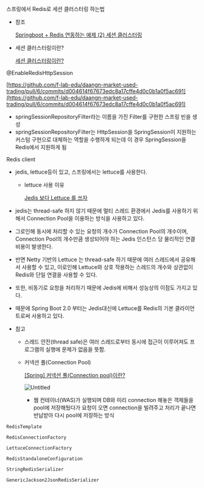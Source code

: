 스프링에서 Redis로 세션 클러스터링 하는법

- 참조
    
    [Springboot + Redis 연동하는 예제 (2) 세션 클러스터링](https://oingdaddy.tistory.com/311)
    
- 세션 클러스터링이란?
    
    [세션 클러스터링이란?](https://kku-jun.tistory.com/44)
    

@EnableRedisHttpSession

[https://github.com/f-lab-edu/daangn-market-used-trading/pull/6/commits/d004614f67673edc8a17cffe4d0c0b1a0f5ac691](https://github.com/f-lab-edu/daangn-market-used-trading/pull/6/commits/d004614f67673edc8a17cffe4d0c0b1a0f5ac691)

- springSessionRepositoryFilter라는 이름을 가진 Filter를 구현한 스프링 빈을 생성
- springSessionRepositoryFilter는 HttpSession을 SpringSession이 지원하는 커스텀 구현으로 대체하는 역할을 수행하게 되는데 이 경우 SpringSession을 Redis에서 지원하게 됨

Redis client

- jedis, lettuce등이 있고, 스프링에서는 lettuce를 사용한다.
    - lettuce 사용 이유
        
        [Jedis 보다 Lettuce 를 쓰자](https://jojoldu.tistory.com/418)
        
- jedis는 thread-safe 하지 않기 때문에 멀티 스레드 환경에서 Jedis를 사용하기 위해서 Connection Pool을 이용하는 방식을 사용하고 있다.
- 그로인해 동시에 처리할 수 있는 요청의 개수가 Connection Pool의 개수이며, Connection Pool의 개수만큼 생성되어야 하는 Jedis 인스턴스 당 물리적인 연결 비용이 발생한다.
- 반면 Netty 기반의 Lettuce 는 thread-safe 하기 때문에 여러 스레드에서 공유해서 사용할 수 있고, 이로인해 Lettuce와 상호 작용하는 스레드의 개수와 상관없이 Redis와 단일 연결을 사용할 수 있다.
- 또한, 비동기로 요청을 처리하기 때문에 Jedis에 비해서 성능상의 이점도 가지고 있다.
- 때문에 Spring Boot 2.0 부터는 Jedis대신에 Lettuce를 Redis의 기본 클라이언트로써 사용하고 있다.
- 참고
    - 스레드 안전(thread safe)은 여러 스레드로부터 동시에 접근이 이루어져도 프로그램의 실행에 문제가 없음을 뜻함.
    - 커넥션 풀(Connection Pool)
        
        [[Spring] 커넥션 풀(Connection pool)이란?](https://linked2ev.github.io/spring/2019/08/14/Spring-3-%EC%BB%A4%EB%84%A5%EC%85%98-%ED%92%80%EC%9D%B4%EB%9E%80/)
        
        ![Untitled](https://s3-us-west-2.amazonaws.com/secure.notion-static.com/fb4fc79e-40a4-4765-95f0-f3bd09cabc74/Untitled.png)
        
        - 웹 컨테이너(WAS)가 실행되며 DB와 미리 connection 해놓은 객체들을 pool에 저장해뒀다가 요청이 오면 connection을 빌려주고 처리가 끝나면 반납받아 다시 pool에 저장하는 방식

`RedisTemplate`

`RedisConnectionFactory`

`LettuceConnectionFactory`

`RedisStandaloneConfiguration`

`StringRedisSerializer`

`GenericJackson2JsonRedisSerializer`
